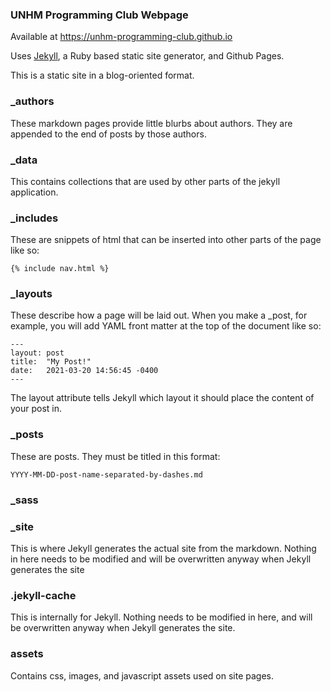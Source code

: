 ### UNHM Programming Club Webpage

Available at https://unhm-programming-club.github.io

Uses [Jekyll](https://jekyllrb.com/docs/), a Ruby based static site generator, and Github Pages.

This is a static site in a blog-oriented format.

### _authors

These markdown pages provide little blurbs about authors. They are appended to the end of posts by those authors.

### _data

This contains collections that are used by other parts of the jekyll application.

### _includes

These are snippets of html that can be inserted into other parts of the page like so:

```
{% include nav.html %}
```

### _layouts

These describe how a page will be laid out. When you make a _post, for example, you will add YAML front matter at the top of the document like so:

```
---
layout: post
title:  "My Post!"
date:   2021-03-20 14:56:45 -0400
---
```
The layout attribute tells Jekyll which layout it should place the content of your post in.

### _posts

These are posts. They must be titled in this format:

```
YYYY-MM-DD-post-name-separated-by-dashes.md
```

### _sass

### _site

This is where Jekyll generates the actual site from the markdown. Nothing in here needs to be modified and will be overwritten anyway when Jekyll generates the site

### .jekyll-cache

This is internally for Jekyll. Nothing needs to be modified in here, and will be overwritten anyway when Jekyll generates the site.

### assets

Contains css, images, and javascript assets used on site pages.